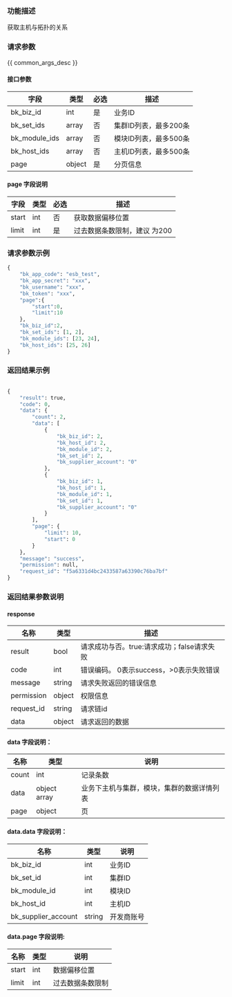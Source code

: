 ### 功能描述

获取主机与拓扑的关系

### 请求参数

{{ common_args_desc }}

#### 接口参数

| 字段      |  类型      | 必选   |  描述      |
|-----------|------------|--------|------------|
 bk_biz_id| int| 是|业务ID|
| bk_set_ids|array | 否| 集群ID列表，最多200条|
| bk_module_ids|array | 否| 模块ID列表，最多500条| 
| bk_host_ids|array | 否| 主机ID列表，最多500条| 
| page| object| 是|分页信息|

#### page 字段说明

| 字段      |  类型      | 必选   |  描述      |
|-----------|------------|--------|------------|
|start|int|否|获取数据偏移位置|
|limit|int|是|过去数据条数限制，建议 为200|

### 请求参数示例

```python
{
    "bk_app_code": "esb_test",
    "bk_app_secret": "xxx",
    "bk_username": "xxx",
    "bk_token": "xxx",
    "page":{
        "start":0,
        "limit":10
    },
    "bk_biz_id":2,
    "bk_set_ids": [1, 2],
    "bk_module_ids": [23, 24],
    "bk_host_ids": [25, 26]
}
```

### 返回结果示例

```python

{
    "result": true,
    "code": 0,
    "data": {
        "count": 2,
        "data": [
            {
                "bk_biz_id": 2,
                "bk_host_id": 2,
                "bk_module_id": 2,
                "bk_set_id": 2,
                "bk_supplier_account": "0"
            },
            {
                "bk_biz_id": 1,
                "bk_host_id": 1,
                "bk_module_id": 1,
                "bk_set_id": 1,
                "bk_supplier_account": "0"
            }
        ],
        "page": {
            "limit": 10,
            "start": 0
        }
    },
    "message": "success",
    "permission": null,
    "request_id": "f5a6331d4bc2433587a63390c76ba7bf"
}
```



### 返回结果参数说明
#### response

| 名称    | 类型   | 描述                                    |
| ------- | ------ | ------------------------------------- |
| result  | bool   | 请求成功与否。true:请求成功；false请求失败 |
| code    | int    | 错误编码。 0表示success，>0表示失败错误   |
| message | string | 请求失败返回的错误信息                   |
| permission    | object | 权限信息    |
| request_id    | string | 请求链id    |
| data    | object | 请求返回的数据                          |

#### data 字段说明：

| 名称  | 类型  | 说明 |
|---|---|---|
| count| int| 记录条数 |
| data| object array |  业务下主机与集群，模块，集群的数据详情列表 |
| page| object| 页 |

#### data.data 字段说明：
| 名称  | 类型  | 说明 |
|---|---|---|
| bk_biz_id | int | 业务ID |
| bk_set_id | int | 集群ID |
| bk_module_id | int | 模块ID |
| bk_host_id | int | 主机ID |
| bk_supplier_account | string | 开发商账号 |

#### data.page 字段说明:
| 名称  | 类型  | 说明 |
|---|---|---|
|start|int|数据偏移位置|
|limit|int|过去数据条数限制|
